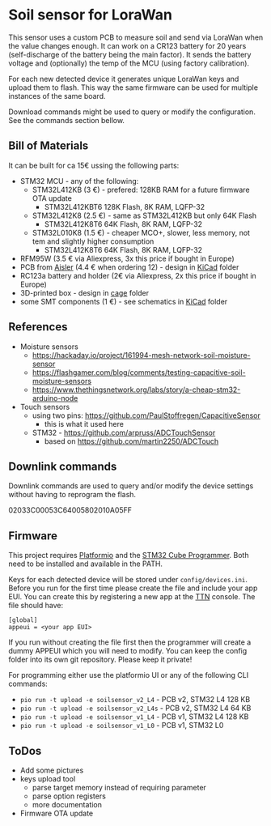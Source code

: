 # Soil sensor for LoraWan

This sensor uses a custom PCB to measure soil and send via LoraWan when the value changes enough. It can work on a CR123 battery for 20 years (self-discharge of the battery being the main factor). It sends the battery voltage and (optionally) the temp of the MCU (using factory calibration).

For each new detected device it generates unique LoraWan keys and upload them to flash. This way the same firmware can be used for multiple instances of the same board.

Download commands might be used to query or modify the configuration. See the commands section bellow.

## Bill of Materials
It can be built for ca 15€ ussing the following parts:
- STM32 MCU - any of the following:
  - STM32L412KB (3 €) - prefered: 128KB RAM for a future firmware OTA update
    - STM32L412KBT6 128K Flash,  8K RAM, LQFP-32
  - STM32L412K8 (2.5 €) - same as STM32L412KB but only 64K Flash
    - STM32L412K8T6 64K Flash,  8K RAM, LQFP-32
  - STM32L010K8 (1.5 €) - cheaper MCO+, slower, less memory, not tem and slightly higher consumption
    - STM32L412K8T6 64K Flash,  8K RAM, LQFP-32 
- RFM95W (3.5 € via Aliexpress, 3x this price if bought in Europe)
- PCB from [Aisler](https://aisler.net/p/DFIQTREA) (4.4 € when ordering 12) - design in [KiCad](KiCad) folder
- RC123a battery and holder (2€ via Aliexpress, 2x this price if bought in Europe)
- 3D-printed box - design in [cage](cage) folder
- some SMT components (1 €) - see schematics in [KiCad](KiCad) folder

## References

- Moisture sensors
  - https://hackaday.io/project/161994-mesh-network-soil-moisture-sensor
  - https://flashgamer.com/blog/comments/testing-capacitive-soil-moisture-sensors
  - https://www.thethingsnetwork.org/labs/story/a-cheap-stm32-arduino-node
- Touch sensors
  - using two pins: https://github.com/PaulStoffregen/CapacitiveSensor
    - this is what it used here
  - STM32 - https://github.com/arpruss/ADCTouchSensor
    - based on https://github.com/martin2250/ADCTouch


## Downlink commands

Downlink commands are used to query and/or modify the device settings without having to reprogram the flash.

02033C00053C64005802010A05FF

## Firmware

This project requires [Platformio](https://platformio.org/) and the [STM32 Cube Programmer](https://www.st.com/en/development-tools/stm32cubeprog.html). Both need to be installed and available in the PATH.

Keys for each detected device will be stored under `config/devices.ini`. Before you run for the first time please create the file and include your app EUI. You can create this by registering a new app at the [TTN](https://console.thethingsnetwork.org/applications) console. The file should have:
```
[global]
appeui = <your app EUI>
```
If you run without creating the file first then the programmer will create a dummy APPEUI which you will need to modify. You can keep the config folder into its own git repository. Please keep it private!

For programming either use the platformio UI or any of the following CLI commands:
- `pio run -t upload -e soilsensor_v2_L4` - PCB v2, STM32 L4 128 KB
- `pio run -t upload -e soilsensor_v2_L4s` - PCB v2, STM32 L4 64 KB
- `pio run -t upload -e soilsensor_v1_L4` - PCB v1, STM32 L4 128 KB
- `pio run -t upload -e soilsensor_v1_L0` - PCB v1, STM32 L0



## ToDos
- Add some pictures
- keys upload tool
  - parse target memory instead of requiring parameter
  - parse option registers
  - more documentation
- Firmware OTA update

